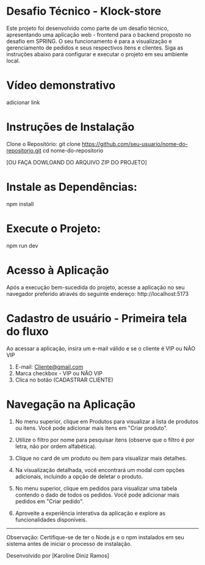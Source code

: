 # Desafio Técnico - Klock-store

Este projeto foi desenvolvido como parte de um desafio técnico, apresentando uma aplicação web - frontend para o backend proposto no desafio em SPRING. O seu funcionamento é para a visualização e gerenciamento de pedidos e seus respectivos itens e clientes. Siga as instruções abaixo para configurar e executar o projeto em seu ambiente local.

# Vídeo demonstrativo
adicionar link

# Instruções de Instalação

Clone o Repositório:
git clone https://github.com/seu-usuario/nome-do-repositorio.git
cd nome-do-repositorio

[OU FAÇA DOWLOAND DO ARQUIVO ZIP DO PROJETO]

# Instale as Dependências:
npm install

# Execute o Projeto:
npm run dev

# Acesso à Aplicação
Após a execução bem-sucedida do projeto, acesse a aplicação no seu navegador preferido através do seguinte endereço: http://localhost:5173

# Cadastro de usuário - Primeira tela do fluxo
Ao acessar a aplicação, insira um e-mail válido e se o cliente é VIP ou NÃO VIP

1. E-mail: Cliente@gmail.com
2. Marca checkbox - VIP ou NÃO VIP
3. Clica no botão (CADASTRAR CLIENTE)


# Navegação na Aplicação
1. No menu superior, clique em Produtos para visualizar a lista de produtos ou itens. Você pode adicionar mais itens em "Criar produto".

2. Utilize o filtro por nome para pesquisar itens (observe que o filtro é por letra, não por ordem alfabética).

3. Clique no card de um produto ou item para visualizar mais detalhes.

4. Na visualização detalhada, você encontrará um modal com opções adicionais, incluindo a opção de deletar o produto.

6. No menu superior, clique em pedidos para visualizar uma tabela contendo o dado de todos os pedidos. Você pode adicionar mais pedidos em "Criar pedido".

7. Aproveite a experiência interativa da aplicação e explore as funcionalidades disponíveis.

-------------------------------------------------------------------------------------------------------------------

Observação: Certifique-se de ter o Node.js e o npm instalados em seu sistema antes de iniciar o processo de instalação.

Desenvolvido por [Karoline Diniz Ramos]
